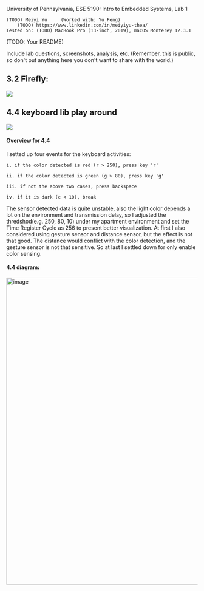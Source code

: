 University of Pennsylvania, ESE 5190: Intro to Embedded Systems, Lab 1

    (TODO) Meiyi Yu     (Worked with: Yu Feng)
        (TODO) https://www.linkedin.com/in/meiyiyu-thea/
    Tested on: (TODO) MacBook Pro (13-inch, 2019), macOS Monterey 12.3.1

(TODO: Your README)


Include lab questions, screenshots, analysis, etc. (Remember, this is public, so don't put anything here you don't want to share with the world.)

## 3.2 Firefly:

![](firefly.gif)


## 4.4 keyboard lib play around

![](4.gif)

#### Overview for 4.4

I setted up four events for the keyboard activities:

    i. if the color detected is red (r > 250), press key 'r'
    
    ii. if the color detected is green (g > 80), press key 'g'
    
    iii. if not the above two cases, press backspace
    
    iv. if it is dark (c < 10), break
    
The sensor detected data is quite unstable, also the light color depends a lot on the environment and transmission delay, so I adjusted the thredshod(e.g. 250, 80, 10) under my apartment environment and set the Time Register Cycle as 256 to present better visualization.
At first I also considered using gesture sensor and distance sensor, but the effect is not that good. The distance would conflict with the color detection, and the gesture sensor is not that sensitive. So at last I settled down for only enable color sensing.

#### 4.4 diagram:

<img width="809" alt="image" src="https://user-images.githubusercontent.com/84453030/191382649-ee17791f-f8f0-4f3d-bf7e-466d1551e34c.png">



